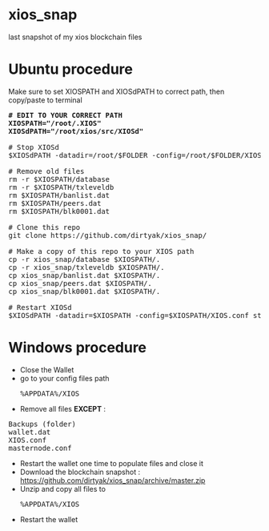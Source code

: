 # xios_snap
last snapshot of my xios blockchain files

# Ubuntu procedure

Make sure to set XIOSPATH and XIOSdPATH to correct path, then copy/paste to terminal

<pre>
<b># EDIT TO YOUR CORRECT PATH
XIOSPATH="/root/.XIOS"
XIOSdPATH="/root/xios/src/XIOSd"</b>

# Stop XIOSd
$XIOSdPATH -datadir=/root/$FOLDER -config=/root/$FOLDER/XIOS.conf stop

# Remove old files
rm -r $XIOSPATH/database
rm -r $XIOSPATH/txleveldb
rm $XIOSPATH/banlist.dat
rm $XIOSPATH/peers.dat
rm $XIOSPATH/blk0001.dat

# Clone this repo
git clone https://github.com/dirtyak/xios_snap/

# Make a copy of this repo to your XIOS path
cp -r xios_snap/database $XIOSPATH/.
cp -r xios_snap/txleveldb $XIOSPATH/.
cp xios_snap/banlist.dat $XIOSPATH/.
cp xios_snap/peers.dat $XIOSPATH/.
cp xios_snap/blk0001.dat $XIOSPATH/.

# Restart XIOSd
$XIOSdPATH -datadir=$XIOSPATH -config=$XIOSPATH/XIOS.conf start
</pre>

# Windows procedure

- Close the Wallet
- go to your config files path <pre>%APPDATA%/XIOS</pre>
- Remove all files <b>EXCEPT</b> :
<pre>
Backups (folder)
wallet.dat
XIOS.conf
masternode.conf
</pre>
- Restart the wallet one time to populate files and close it
- Download the blockchain snapshot : https://github.com/dirtyak/xios_snap/archive/master.zip
- Unzip and copy all files to <pre>%APPDATA%/XIOS</pre>
- Restart the wallet
